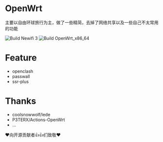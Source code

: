 # OpenWrt

主要以自由环球旅行为主，做了一些精简，去掉了网络共享以及一些自己不太常用的功能

![Build Newifi 3](https://github.com/ceylog/OpenWrt/workflows/Build%20Newifi%203/badge.svg?branch=master)
![Build OpenWrt_x86_64](https://github.com/ceylog/OpenWrt/workflows/Build%20OpenWrt_x86_64/badge.svg?branch=master)

# Feature
- openclash
- passwall
- ssr-plus

# Thanks 
- coolsnowwolf/lede
- P3TERX/Actions-OpenWrt
- ...

❤️向开源贡献者👍👍们致敬❤️
